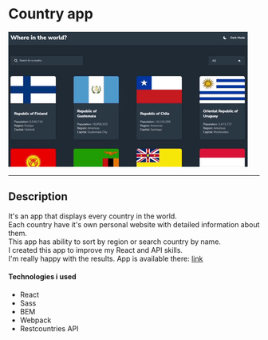 # Country app

<img src="./giphy (2).gif" alt="gif"/> 

---

## Description

It's an app that displays every country in the world.\
Each country have it's own personal website with detailed information about them.\
This app has ability to sort by region or search country by name.\
I created this app to improve my React and API skills.\
I'm really happy with the results. App is available there: [link](https://musikhood.github.io/country/)

#### Technologies i used

- React
- Sass
- BEM
- Webpack
- Restcountries API

